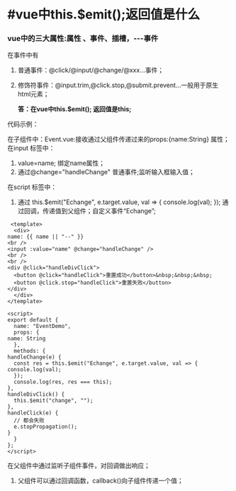 # #vue中this.$emit();返回值是什么
 
### vue中的三大属性:属性 、事件、插槽，---事件
在事件中有

1. 普通事件：@click/@input/@change/@xxx...事件；
2. 修饰符事件：@input.trim,@click.stop,@submit.prevent...一般用于原生html元素；

 	**答：在vue中this.$emit(); 返回值是this;**

代码示例：

在子组件中：Event.vue:接收通过父组件传递过来的props:{name:String} 属性；
在input 标签中：
    

1. value=name; 绑定name属性； 
2. 通过@change="handleChange" 普通事件;监听输入框输入值；
    
  
在script 标签中：

1. 通过 this.$emit("Echange", e.target.value, val => {
    console.log(val);
      });
通过回调，传递值到父组件；自定义事件“Echange”;


  <template>
  <div>
    name: {{ name || "--" }}
    <br />
    <input :value="name" @change="handleChange" />
    <br />
    <br />
    <div @click="handleDivClick">
      <button @click="handleClick">重置成功</button>&nbsp;&nbsp;&nbsp;
      <button @click.stop="handleClick">重置失败</button>
    </div>
  </div>
</template>

<script>
export default {
  name: "EventDemo",
  props: {
    name: String
  },
  methods: {
    handleChange(e) {
      const res = this.$emit("Echange", e.target.value, val => {
        console.log(val);
      });
      console.log(res, res === this);
    },
    handleDivClick() {
      this.$emit("change", "");
    },
    handleClick(e) {
      // 都会失败
      e.stopPropagation();
    }
  }
};
</script>


     <template>
      <div>
    name: {{ name || "--" }}
    <br />
    <input :value="name" @change="handleChange" />
    <br />
    <br />
    <div @click="handleDivClick">
      <button @click="handleClick">重置成功</button>&nbsp;&nbsp;&nbsp;
      <button @click.stop="handleClick">重置失败</button>
    </div>
      </div>
    </template>
    
    <script>
    export default {
      name: "EventDemo",
      props: {
    name: String
      },
      methods: {
    handleChange(e) {
      const res = this.$emit("Echange", e.target.value, val => {
    console.log(val);
      });
      console.log(res, res === this);
    },
    handleDivClick() {
      this.$emit("change", "");
    },
    handleClick(e) {
      // 都会失败
      e.stopPropagation();
    }
      }
    };
    </script>


在父组件中通过监听子组件事件，对回调做出响应；
1. 父组件可以通过回调函数，callback()向子组件传递一个值；


    <template>
    
      <Event :name="name" @Echange="handleEventChange" />
    
    </template>
    
    <script>
    import Event from "./Event";
    
    export default {
      components: {
    Event,
      
      },
      data: () => {
    return {
      name: "",
     
    };
      },
      mounted() {
    
      },
      methods: {
      
    handleEventChange(val, callback) {
      this.name = val;
      callback("hello");
      return "hello";
    }
      }
    };
    </script>

    
    
    
    
    